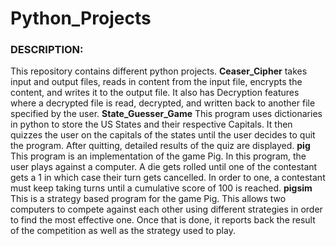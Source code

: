 
# **Python_Projects**

### **DESCRIPTION:**
This repository contains different python projects. 
**Ceaser_Cipher** takes input and output files, reads in content from the input file, encrypts the content, and writes it to the output file. It also has Decryption features where a decrypted file is read, decrypted, and written back to another file specified by the user.
**State_Guesser_Game** This program uses dictionaries in python to store the US States and their respective Capitals. It then quizzes the user on the capitals of the states until the user decides to quit the program. After quitting, detailed results of the quiz are displayed.
**pig** This program is an implementation of the game Pig. In this program, the user plays against a computer. A die gets rolled until one of the contestant gets a 1 in which case their turn gets cancelled. In order to one, a contestant must keep taking turns until a cumulative score of 100 is reached.
**pigsim** This is a strategy based program for the game Pig. This allows two computers to compete against each other using different strategies in order to find the most effective one. Once that is done, it reports back the result of the competition as well as the strategy used to play.
